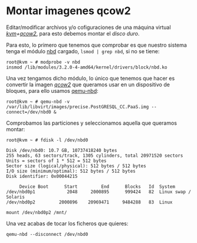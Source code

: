 Montar imagenes qcow2
=====================

Editar/modificar archivos y/o cofiguraciones de una máquina virtual _[kvm][]+[qcow2][]_, para esto debemos montar el _disco duro_.

Para esto, lo primero que tenemos que comprobar es que nuestro sistema tenga el módulo [nbd][] cargado, `lsmod | grep nbd`, si no se tiene:

```
root@kvm ~ # modprobe -v nbd
insmod /lib/modules/3.2.0-4-amd64/kernel/drivers/block/nbd.ko
```

Una vez tengamos dicho módulo, lo único que tenemos que hacer es convertir la imagen _[qcow2][]_ que queramos usar en un dispositivo de bloques, para ello usamos [qemu-nbd][]:

```
root@kvm ~ # qemu-nbd -v /var/lib/libvirt/images/precise.PostGRESQL_CC.PaaS.img --connect=/dev/nbd0 &
```

Comprobamos las particiones y seleccionamos aquella que queramos montar:

```
root@kvm ~ # fdisk -l /dev/nbd0

Disk /dev/nbd0: 10.7 GB, 10737418240 bytes
255 heads, 63 sectors/track, 1305 cylinders, total 20971520 sectors
Units = sectors of 1 * 512 = 512 bytes
Sector size (logical/physical): 512 bytes / 512 bytes
I/O size (minimum/optimal): 512 bytes / 512 bytes
Disk identifier: 0x00044215

     Device Boot      Start         End      Blocks   Id  System
/dev/nbd0p1            2048     2000895      999424   82  Linux swap / Solaris
/dev/nbd0p2         2000896    20969471     9484288   83  Linux
```

```
mount /dev/nbd0p2 /mnt/
```

Una vez acabas de tocar los ficheros que quieres:

```
qemu-nbd --disconnect /dev/nbd0
```

[kvm]: http://www.linux-kvm.org/page/Main_Page
[nbd]: http://nbd.sourceforge.net/
[qemu-nbd]: http://wiki.qemu.org/Features/Asynchronous_NBD
[qcow2]: http://www.linux-kvm.org/page/Qcow2

